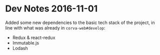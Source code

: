 # Dev Notes 2016-11-01

Added some new dependencies to the basic tech stack of the project, in line with what was already in `corva-web#develop`:

* Redux & react-redux
* Immutable.js
* Lodash

